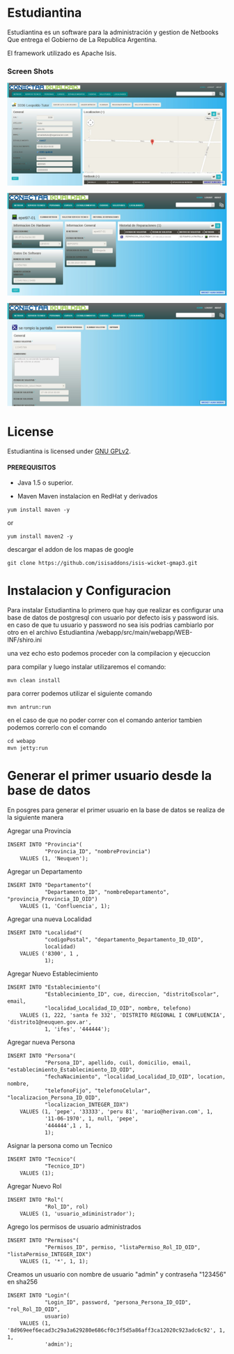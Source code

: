 Estudiantina
========
Estudiantina es un software para la administración y gestion de Netbooks Que entrega el Gobierno de La Republica Argentina.

El framework utilizado es Apache Isis.

### Screen Shots ###

![](https://github.com/Estudiantina/Estudiantina/blob/develop/screenshots/1.jpg)

![](https://github.com/Estudiantina/Estudiantina/blob/develop/screenshots/2.jpg)

![](https://github.com/Estudiantina/Estudiantina/blob/develop/screenshots/3.jpg)

License
========

Estudiantina is licensed under [GNU GPLv2](http://www.gnu.org/licenses/gpl-2.0.html).

#### PREREQUISITOS ####

* Java 1.5 o superior.

* Maven
Maven instalacion en RedHat y derivados
```
yum install maven -y

```
or
```
yum install maven2 -y
```

descargar el addon de los mapas de google
```
git clone https://github.com/isisaddons/isis-wicket-gmap3.git
```


Instalacion y Configuracion 
===========================

Para instalar Estudiantina lo primero que hay que realizar es configurar una base de datos
de postgresql con usuario por defecto isis y password isis.
en caso de que tu usuario y password no sea isis podrias cambiarlo por otro
en el archivo Estudiantina /webapp/src/main/webapp/WEB-INF/shiro.ini

una vez echo esto podemos proceder con la compilacion y ejecuccion

para compilar y luego instalar utilizaremos el comando:
```
mvn clean install
```
para correr podemos utilizar el siguiente comando

```
mvn antrun:run
```
en el caso de que no poder correr con el comando anterior 
tambien podemos correrlo con el comando

```
cd webapp
mvn jetty:run
```

Generar el primer usuario desde la base de datos
================================================
En posgres para generar el primer usuario en la base de datos
se realiza de la siguiente manera


Agregar una Provincia

```
INSERT INTO "Provincia"(
            "Provincia_ID", "nombreProvincia")
    VALUES (1, 'Neuquen');
```

Agregar un Departamento

```
INSERT INTO "Departamento"(
            "Departamento_ID", "nombreDepartamento", "provincia_Provincia_ID_OID")
    VALUES (1, 'Confluencia', 1);
```

Agregar una nueva Localidad

```
INSERT INTO "Localidad"(
            "codigoPostal", "departamento_Departamento_ID_OID", 
            localidad)
    VALUES ('8300', 1 , 
            1);
```

Agregar Nuevo Establecimiento

```
INSERT INTO "Establecimiento"(
            "Establecimiento_ID", cue, direccion, "distritoEscolar", email, 
            "localidad_Localidad_ID_OID", nombre, telefono)
    VALUES (1, 222, 'santa fe 332', 'DISTRITO REGIONAL I CONFLUENCIA', 'distrito1@neuquen.gov.ar', 
            1, 'ifes', '444444');
```

Agregar nueva Persona

```
INSERT INTO "Persona"(
            "Persona_ID", apellido, cuil, domicilio, email, "establecimiento_Establecimiento_ID_OID", 
            "fechaNacimiento", "localidad_Localidad_ID_OID", location, nombre, 
            "telefonoFijo", "telefonoCelular", "localizacion_Persona_ID_OID", 
            "localizacion_INTEGER_IDX")
    VALUES (1, 'pepe', '33333', 'peru 81', 'mario@herivan.com', 1, 
            '11-06-1970', 1, null, 'pepe', 
            '444444',1 , 1, 
            1);
```
Asignar la persona como un Tecnico
```
INSERT INTO "Tecnico"(
            "Tecnico_ID")
    VALUES (1);
```

Agregar Nuevo Rol
```
INSERT INTO "Rol"(
            "Rol_ID", rol)
    VALUES (1, 'usuario_adiministrador');
```

Agrego los permisos de usuario administrados 
```
INSERT INTO "Permisos"(
            "Permisos_ID", permiso, "listaPermiso_Rol_ID_OID", "listaPermiso_INTEGER_IDX")
    VALUES (1, '*', 1, 1);
```
Creamos un usuario con nombre de usuario "admin" y contraseña "123456" en sha256

```
INSERT INTO "Login"(
            "Login_ID", password, "persona_Persona_ID_OID", "rol_Rol_ID_OID", 
            usuario)
    VALUES (1, '8d969eef6ecad3c29a3a629280e686cf0c3f5d5a86aff3ca12020c923adc6c92', 1, 1, 
            'admin');
```





